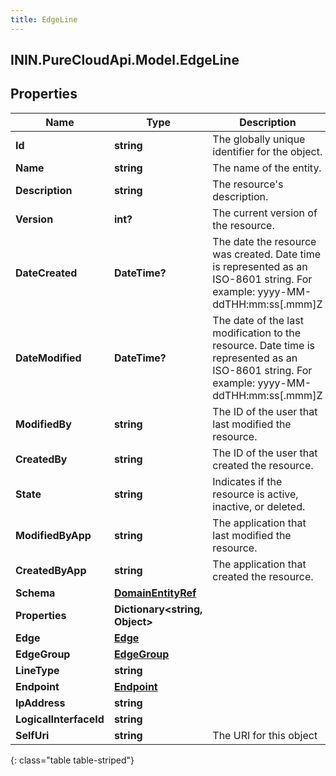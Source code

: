 ```yaml
---
title: EdgeLine
---
```

## ININ.PureCloudApi.Model.EdgeLine

## Properties

|Name | Type | Description | Notes|
|------------ | ------------- | ------------- | -------------|
| **Id** | **string** | The globally unique identifier for the object. | [optional] |
| **Name** | **string** | The name of the entity. | |
| **Description** | **string** | The resource&#39;s description. | [optional] |
| **Version** | **int?** | The current version of the resource. | [optional] |
| **DateCreated** | **DateTime?** | The date the resource was created. Date time is represented as an ISO-8601 string. For example: yyyy-MM-ddTHH:mm:ss[.mmm]Z | [optional] |
| **DateModified** | **DateTime?** | The date of the last modification to the resource. Date time is represented as an ISO-8601 string. For example: yyyy-MM-ddTHH:mm:ss[.mmm]Z | [optional] |
| **ModifiedBy** | **string** | The ID of the user that last modified the resource. | [optional] |
| **CreatedBy** | **string** | The ID of the user that created the resource. | [optional] |
| **State** | **string** | Indicates if the resource is active, inactive, or deleted. | [optional] |
| **ModifiedByApp** | **string** | The application that last modified the resource. | [optional] |
| **CreatedByApp** | **string** | The application that created the resource. | [optional] |
| **Schema** | [**DomainEntityRef**](DomainEntityRef.html) |  | [optional] |
| **Properties** | **Dictionary&lt;string, Object&gt;** |  | [optional] |
| **Edge** | [**Edge**](Edge.html) |  | [optional] |
| **EdgeGroup** | [**EdgeGroup**](EdgeGroup.html) |  | [optional] |
| **LineType** | **string** |  | [optional] |
| **Endpoint** | [**Endpoint**](Endpoint.html) |  | [optional] |
| **IpAddress** | **string** |  | [optional] |
| **LogicalInterfaceId** | **string** |  | [optional] |
| **SelfUri** | **string** | The URI for this object | [optional] |
{: class="table table-striped"}



